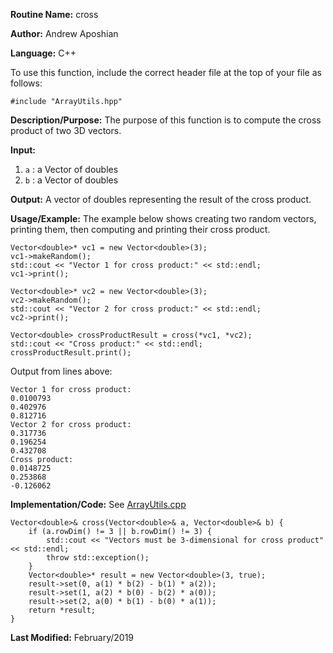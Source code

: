 **Routine Name:** cross

**Author:** Andrew Aposhian

**Language:** C++

To use this function, include the correct header file at the top of your file as follows:
```
#include "ArrayUtils.hpp"
```

**Description/Purpose:** The purpose of this function is to compute the cross product of two 3D vectors.

**Input:**
1. `a` : a Vector of doubles
2. `b` : a Vector of doubles

**Output:** A vector of doubles representing the result of the cross product.

**Usage/Example:** The example below shows creating two random vectors, printing them, then computing and printing their cross product.
```
Vector<double>* vc1 = new Vector<double>(3);
vc1->makeRandom();
std::cout << "Vector 1 for cross product:" << std::endl;
vc1->print();

Vector<double>* vc2 = new Vector<double>(3);
vc2->makeRandom();
std::cout << "Vector 2 for cross product:" << std::endl;
vc2->print();

Vector<double> crossProductResult = cross(*vc1, *vc2);
std::cout << "Cross product:" << std::endl;
crossProductResult.print();
```

Output from lines above:
```
Vector 1 for cross product:
0.0100793
0.402976
0.812716
Vector 2 for cross product:
0.317736
0.196254
0.432708
Cross product:
0.0148725
0.253868
-0.126062
```

**Implementation/Code:**
See [ArrayUtils.cpp](../src/lib/ArrayUtils.cpp)
```
Vector<double>& cross(Vector<double>& a, Vector<double>& b) {
    if (a.rowDim() != 3 || b.rowDim() != 3) {
        std::cout << "Vectors must be 3-dimensional for cross product" << std::endl;
        throw std::exception();
    }
    Vector<double>* result = new Vector<double>(3, true);
    result->set(0, a(1) * b(2) - b(1) * a(2));
    result->set(1, a(2) * b(0) - b(2) * a(0));
    result->set(2, a(0) * b(1) - b(0) * a(1));
    return *result;
}
```

**Last Modified:** February/2019
